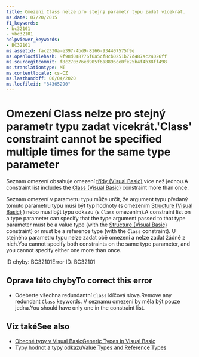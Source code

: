 ```yaml
---
title: Omezení Class nelze pro stejný parametr typu zadat vícekrát.
ms.date: 07/20/2015
f1_keywords:
- bc32101
- vbc32101
helpviewer_keywords:
- BC32101
ms.assetid: fac2330a-e397-4bd9-8166-934407575f9e
ms.openlocfilehash: 9f98d048776f6a5cf8cb0251b77d487ac24026ff
ms.sourcegitcommit: f8c270376ed905f6a8896ce0fe25b4f4b38ff498
ms.translationtype: MT
ms.contentlocale: cs-CZ
ms.lasthandoff: 06/04/2020
ms.locfileid: "84365290"
---
```

# <a name="class-constraint-cannot-be-specified-multiple-times-for-the-same-type-parameter"></a><span data-ttu-id="3e220-102">Omezení Class nelze pro stejný parametr typu zadat vícekrát.</span><span class="sxs-lookup"><span data-stu-id="3e220-102">'Class' constraint cannot be specified multiple times for the same type parameter</span></span>
<span data-ttu-id="3e220-103">Seznam omezení obsahuje omezení [třídy (Visual Basic)](../language-reference/statements/class-statement.md) více než jednou.</span><span class="sxs-lookup"><span data-stu-id="3e220-103">A constraint list includes the [Class (Visual Basic)](../language-reference/statements/class-statement.md) constraint more than once.</span></span>  
  
 <span data-ttu-id="3e220-104">Seznam omezení v parametru typu může určit, že argument typu předaný tomuto parametru typu musí být typ hodnoty (s omezením [Structure (Visual Basic)](../language-reference/statements/structure-statement.md) ) nebo musí být typu odkazu (s `Class` omezením).</span><span class="sxs-lookup"><span data-stu-id="3e220-104">A constraint list on a type parameter can specify that the type argument passed to that type parameter must be a value type (with the [Structure (Visual Basic)](../language-reference/statements/structure-statement.md) constraint) or must be a reference type (with the `Class` constraint).</span></span> <span data-ttu-id="3e220-105">U stejného parametru typu nelze zadat obě omezení a nelze zadat žádné z nich.</span><span class="sxs-lookup"><span data-stu-id="3e220-105">You cannot specify both constraints on the same type parameter, and you cannot specify either one more than once.</span></span>  
  
 <span data-ttu-id="3e220-106">ID chyby: BC32101</span><span class="sxs-lookup"><span data-stu-id="3e220-106">Error ID: BC32101</span></span>  
  
## <a name="to-correct-this-error"></a><span data-ttu-id="3e220-107">Oprava této chyby</span><span class="sxs-lookup"><span data-stu-id="3e220-107">To correct this error</span></span>  
  
- <span data-ttu-id="3e220-108">Odeberte všechna redundantní `Class` klíčová slova.</span><span class="sxs-lookup"><span data-stu-id="3e220-108">Remove any redundant `Class` keywords.</span></span> <span data-ttu-id="3e220-109">V seznamu omezení by měla být pouze jedna.</span><span class="sxs-lookup"><span data-stu-id="3e220-109">You should have only one in the constraint list.</span></span>  
  
## <a name="see-also"></a><span data-ttu-id="3e220-110">Viz také</span><span class="sxs-lookup"><span data-stu-id="3e220-110">See also</span></span>

- [<span data-ttu-id="3e220-111">Obecné typy v Visual Basic</span><span class="sxs-lookup"><span data-stu-id="3e220-111">Generic Types in Visual Basic</span></span>](../programming-guide/language-features/data-types/generic-types.md)
- [<span data-ttu-id="3e220-112">Typy hodnot a typy odkazu</span><span class="sxs-lookup"><span data-stu-id="3e220-112">Value Types and Reference Types</span></span>](../programming-guide/language-features/data-types/value-types-and-reference-types.md)
